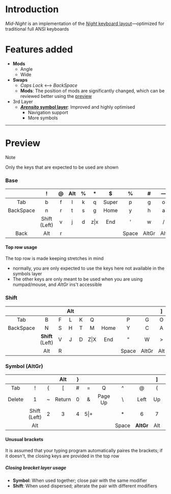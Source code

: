 [night]: https://www.valorance.org/night/ "*Night* is an efficiency focused layout with specific targets for comfort. It differs from traditional layouts in using the letter R on the left thumb."

# Introduction
*Mid-Night* is an implementation of the [*Night* keyboard layout][night]—optimized for traditional full ANSI keyboards

# Features added
- **Mods**
  - Angle
  - Wide
- **Swaps**
  - *Caps Lock* <—> *BackSpace*
  - **Mods**: The position of mods are significantly changed, which can be reviewed better using the [preview](#preview)
- 3rd Layer
  - **[*Arensito* symbol layer](https://www.pvv.org/~hakonhal/main.cgi/keyboard "The homepage for the *Arensito* layout")**: Improved and highly optimised
    - Navigation support
    - More symbols

--- 

# Preview
> [!NOTE]
> Only the keys that are expected to be used are shown  

### Base
| | ! | @ | Alt | % | * | $ | % | # | — | Alt | \| | & |
|:---:|:---:|:---:|:---:|:---:|:---:|:---:|:---:|:---:|:---:|:---:|:---:|:---:|
| Tab | b | f | l | k | q | Super | p | g | o | u | . | - |
| BackSpace | n | r | t | s | g | Home | y | h | a | e | i | , |
| | Shift (Left) | v | j | d | z\|x | End | ' | w | / | ; | Shift (Right) | |
| Back | Alt | r | | | | | Space | AltGr | Alt | | | Forward |
#### Top row usage
The top row is made keeping stretches in mind
- normally, you are only expected to use the keys here not available in the symbols layer
- The other keys are only meant to be used when you are using numpad/mouse, and *AltGr* ins't accessible
### Shift
| | | | Alt | | | | | | ] | Alt | ) | |
|:---:|:---:|:---:|:---:|:---:|:---:|:---:|:---:|:---:|:---:|:---:|:---:|:---:|
| Tab | B | F | L | K | Q | | P | G | O | U | ? | _ |
| BackSpace | N | S | H | T | M | Home | Y | C | A | E | I | < | |
| | **Shift** (Left) | V | J | D | Z\|X | End | " | W | > | : | **Shift** (Right) | |
| | Alt | R | | | | | Space | AltGr | Alt | | | |

### Symbol (AltGr)
| | | | Alt | } | | | | | ] | Alt | ) | |
|:---:|:---:|:---:|:---:|:---:|:---:|:---:|:---:|:---:|:---:|:---:|:---:|:---:|
| Tab | ! | { | [ | # | = |Q | ^ | @ | ( | $ | ` | |
| Delete | 1 | ~ | Return | 0 | & | Page Up | \ | Left | Up | Down | Right | 9 |
| | Shift (Left) | 2 | 3 | 4 | 5\|+ | | * | 6 | 7 | 8 | Shift (Right) | |
| | Alt | | | | | | Space | **AltGr** | Alt | | | |
#### Unusual brackets
It is assumed that your typing program automatically paires the brackets; if it doesn't, the closing keys are provided in the top row
##### Closing bracket layer usage
- **Symbol**: When used together; close pair with the same modifier
- **Shift**: When used dispersed; alterate the pair with different modifiers 
